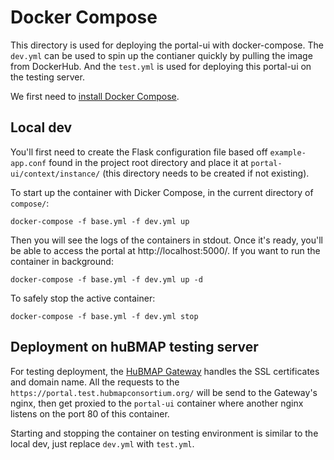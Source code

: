# Docker Compose

This directory is used for deploying the portal-ui with docker-compose. The `dev.yml` can be used to spin up the contianer quickly by pulling the image from DockerHub. And the `test.yml` is used for deploying this portal-ui on the testing server. 

We first need to [install Docker Compose](https://docs.docker.com/compose/install/).

## Local dev

You'll first need to create the Flask configuration file based off `example-app.conf` found in the project root directory and place it at `portal-ui/context/instance/` (this directory needs to be created if not existing).

To start up the container with Dicker Compose, in the current directory of `compose/`:

````
docker-compose -f base.yml -f dev.yml up
````

Then you will see the logs of the containers in stdout. Once it's ready, you'll be able to access the portal at  http://localhost:5000/. If you want to run the container in background:

````
docker-compose -f base.yml -f dev.yml up -d
````

To safely stop the active container:

````
docker-compose -f base.yml -f dev.yml stop
````

## Deployment on huBMAP testing server

For testing deployment, the [HuBMAP Gateway](https://github.com/hubmapconsortium/gateway.git) handles the SSL certificates and domain name. All the requests to the `https://portal.test.hubmapconsortium.org/` will be send to the Gateway's nginx, then get proxied to the `portal-ui` container where another nginx listens on the port 80 of this container. 

Starting and stopping the container on testing environment is similar to the local dev, just replace `dev.yml` with `test.yml`.